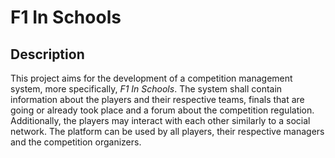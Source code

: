 # F1 In Schools

## Description

This project aims for the development of a competition management system, more specifically, *F1 In Schools*. The system shall contain information about the players and their respective teams, finals that are going or already took place and a forum about the competition regulation. Additionally, the players may interact with each other similarly to a social network. The platform can be used by all players, their respective managers and the competition organizers.
